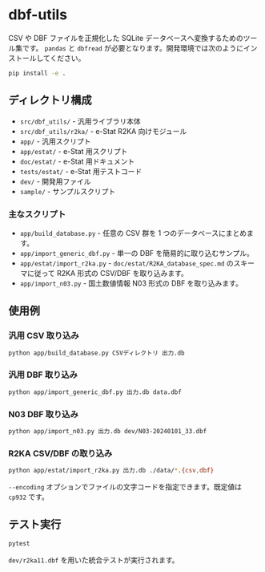 # dbf-utils

CSV や DBF ファイルを正規化した SQLite データベースへ変換するためのツール集です。
`pandas` と `dbfread` が必要となります。開発環境では次のようにインストールしてください。

```bash
pip install -e .
```

## ディレクトリ構成

- `src/dbf_utils/` - 汎用ライブラリ本体
- `src/dbf_utils/r2ka/` - e-Stat R2KA 向けモジュール
- `app/` - 汎用スクリプト
- `app/estat/` - e-Stat 用スクリプト
- `doc/estat/` - e-Stat 用ドキュメント
- `tests/estat/` - e-Stat 用テストコード
- `dev/` - 開発用ファイル
- `sample/` - サンプルスクリプト

### 主なスクリプト

- `app/build_database.py` - 任意の CSV 群を 1 つのデータベースにまとめます。
- `app/import_generic_dbf.py` - 単一の DBF を簡易的に取り込むサンプル。
- `app/estat/import_r2ka.py` - `doc/estat/R2KA_database_spec.md` のスキーマに従って R2KA 形式の CSV/DBF を取り込みます。
- `app/import_n03.py` - 国土数値情報 N03 形式の DBF を取り込みます。

## 使用例

### 汎用 CSV 取り込み

```bash
python app/build_database.py CSVディレクトリ 出力.db
```

### 汎用 DBF 取り込み

```bash
python app/import_generic_dbf.py 出力.db data.dbf
```

### N03 DBF 取り込み

```bash
python app/import_n03.py 出力.db dev/N03-20240101_33.dbf
```

### R2KA CSV/DBF の取り込み

```bash
python app/estat/import_r2ka.py 出力.db ./data/*.{csv,dbf}
```

`--encoding` オプションでファイルの文字コードを指定できます。既定値は `cp932` です。

## テスト実行

```bash
pytest
```

`dev/r2ka11.dbf` を用いた統合テストが実行されます。
